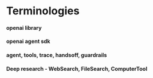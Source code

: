 # Terminologies
#### openai library
#### openai agent sdk
#### agent, tools, trace, handsoff, guardrails
#### Deep research - WebSearch, FileSearch, ComputerTool
